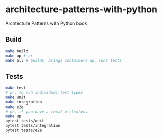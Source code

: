 # architecture-patterns-with-python
Archtecture Patterns with Python book


## Build
```sh
make build
make up # or 
make all # builds, brings containers up, runs tests
```

## Tests
```sh
make test
# or, to run individual test types
make unit
make integration
make e2e
# or, if you have a local virtualenv
make up
pytest tests/unit
pytest tests/integration
pytest tests/e2e
